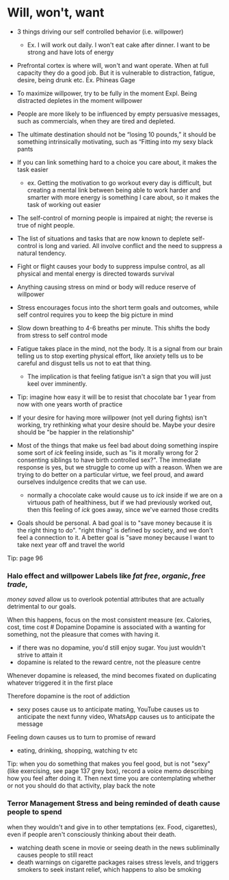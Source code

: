 
# Will, won't, want 
- 3 things driving our self controlled behavior (i.e. willpower) 
    - Ex. I will work out daily. I won't eat cake after dinner. I want to be strong and have lots of energy

- Prefrontal cortex is where will, won't and want operate. When at full capacity they do a good job. But it is vulnerable to distraction, fatigue, desire, being drunk etc.  Ex. Phineas Gage 

- To maximize willpower, try to be fully in the moment Expl. Being distracted depletes in the moment willpower

- People are more likely to be influenced by empty persuasive messages, such as commercials, when they are tired and depleted.

- The ultimate destination should not be “losing 10 pounds,” it should be something intrinsically motivating, such as “Fitting into my sexy black pants

- If you can link something hard to a choice you care about, it makes the task easier
    - ex. Getting the motivation to go workout every day is difficult, but creating a mental link between being able to work harder and smarter with more energy is something I care about, so it makes the task of working out easier

- The self-control of morning people is impaired at night; the reverse is true of night people.

- The list of situations and tasks that are now known to deplete self-control is long and varied. All involve conflict and the need to suppress a natural tendency.  

- Fight or flight causes your body to suppress impulse control, as all physical and mental energy is directed towards survival

- Anything causing stress on mind or body will reduce reserve of willpower

- Stress encourages focus into the short term goals and outcomes, while self control requires you to keep the big picture in mind

- Slow down breathing to 4-6 breaths per minute. This shifts the body from stress to self control mode

- Fatigue takes place in the mind, not the body. It is a signal from our brain telling us to stop exerting physical effort, like anxiety tells us to be careful and disgust tells us not to eat that thing.
    - The implication is that feeling fatigue isn't a sign that you will just keel over imminently.

- Tip: imagine how easy it will be to resist that chocolate bar 1 year from now with one years worth of practice

- If your desire for having more willpower (not yell during fights) isn't working, try rethinking what your desire should be. Maybe your desire should be "be happier in the relationship"

- Most of the things that make us feel bad about doing something inspire some sort of *ick* feeling inside, such as "is it morally wrong for 2 consenting siblings to have birth controlled sex?". The immediate response is yes, but we struggle to come up with a reason. When we are trying to do better on a particular virtue, we feel proud, and award ourselves indulgence credits that we can use.
    - normally a chocolate cake would cause us to *ick* inside if we are on a virtuous path of healthiness, but if we had previously worked out, then this feeling of *ick* goes away, since we've earned those credits

- Goals should be personal. A bad goal is to "save money because it is the right thing to do". "right thing" is defined by society, and we don't feel a connection to it. A better goal is "save money because I want to take next year off and travel the world

Tip: page 96

### Halo effect and willpower Labels like *fat free*, *organic*, *free trade*,
*money saved* allow us to overlook potential attributes that are actually
detrimental to our goals. 

When this happens, focus on the most consistent measure (ex. Calories, cost,
        time cost # Dopamine Dopamine is associated with a wanting for
        something, not the pleasure that comes with having it.
- if there was no dopamine, you'd still enjoy sugar. You just wouldn't strive
to attain it
- dopamine is related to the reward centre, not the pleasure centre

Whenever dopamine is released, the mind becomes fixated on duplicating whatever
triggered it in the first place

Therefore dopamine is the root of addiction
- sexy poses cause us to anticipate mating, YouTube causes us to anticipate the
next funny video, WhatsApp causes us to anticipate the message

Feeling down causes us to turn to promise of reward
- eating, drinking, shopping, watching tv etc

Tip: when you do something that makes you feel good, but is not "sexy" (like
    exercising, see page 137 grey box), record a voice memo describing how you
feel after doing it. Then next time you are contemplating whether or not you
should do that activity, play back the note

### Terror Management Stress and being reminded of death cause people to spend
when they wouldn't and give in to other temptations (ex. Food, cigarettes),
     even if people aren't consciously thinking about their death.
- watching death scene in movie or seeing death in the news subliminally causes
people to still react
- death warnings on cigarette packages raises stress levels, and triggers
smokers to seek instant relief, which happens to also be smoking
